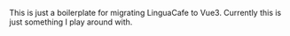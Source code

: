 This is just a boilerplate for migrating LinguaCafe to Vue3. Currently this is just something I play around with. 
